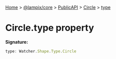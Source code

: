 [Home](./index) &gt; [@lampix/core](./core.md) &gt; [PublicAPI](./core.publicapi.md) &gt; [Circle](./core.publicapi.circle.md) &gt; [type](./core.publicapi.circle.type.md)

# Circle.type property


**Signature:**
```javascript
type: Watcher.Shape.Type.Circle
```
